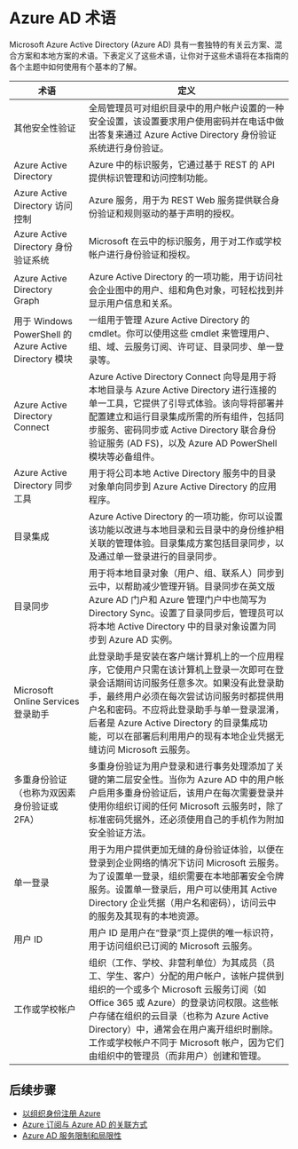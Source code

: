 <properties 
	pageTitle="Azure AD 术语 | Microsoft Azure"
	description="与 Azure AD 相关的术语和定义。" 
	services="active-directory" 
	documentationCenter="" 
	authors="curtand"
	manager="stevenpo"
	editor=""/>

<tags 
	ms.service="active-directory" 
	ms.date="01/05/2016"
	wacn.date="04/28/2016"/>

# Azure AD 术语

Microsoft Azure Active Directory (Azure AD) 具有一套独特的有关云方案、混合方案和本地方案的术语。下表定义了这些术语，让你对于这些术语将在本指南的各个主题中如何使用有个基本的了解。

 术语 | 定义
------------- | -------------
其他安全性验证 | 全局管理员可对组织目录中的用户帐户设置的一种安全设置，该设置要求用户使用密码并在电话中做出答复来通过 Azure Active Directory 身份验证系统进行身份验证。
Azure Active Directory | Azure 中的标识服务，它通过基于 REST 的 API 提供标识管理和访问控制功能。
Azure Active Directory 访问控制 | Azure 服务，用于为 REST Web 服务提供联合身份验证和规则驱动的基于声明的授权。
Azure Active Directory 身份验证系统 | Microsoft 在云中的标识服务，用于对工作或学校帐户进行身份验证和授权。
Azure Active Directory Graph | Azure Active Directory 的一项功能，用于访问社会企业图中的用户、组和角色对象，可轻松找到并显示用户信息和关系。
用于 Windows PowerShell 的 Azure Active Directory 模块 | 一组用于管理 Azure Active Directory 的 cmdlet。你可以使用这些 cmdlet 来管理用户、组、域、云服务订阅、许可证、目录同步、单一登录等。
Azure Active Directory Connect | Azure Active Directory Connect 向导是用于将本地目录与 Azure Active Directory 进行连接的单一工具，它提供了引导式体验。该向导将部署并配置建立和运行目录集成所需的所有组件，包括同步服务、密码同步或 Active Directory 联合身份验证服务 (AD FS)，以及 Azure AD PowerShell 模块等必备组件。
Azure Active Directory 同步工具 | 用于将公司本地 Active Directory 服务中的目录对象单向同步到 Azure Active Directory 的应用程序。
目录集成 | Azure Active Directory 的一项功能，你可以设置该功能以改进与本地目录和云目录中的身份维护相关联的管理体验。目录集成方案包括目录同步，以及通过单一登录进行的目录同步。
目录同步 | 用于将本地目录对象（用户、组、联系人）同步到云中，以帮助减少管理开销。目录同步在英文版 Azure AD 门户和 Azure 管理门户中也简写为 Directory Sync。设置了目录同步后，管理员可以将本地 Active Directory 中的目录对象设置为同步到 Azure AD 实例。
Microsoft Online Services 登录助手 | 此登录助手是安装在客户端计算机上的一个应用程序，它使用户只需在该计算机上登录一次即可在登录会话期间访问服务任意多次。如果没有此登录助手，最终用户必须在每次尝试访问服务时都提供用户名和密码。不应将此登录助手与单一登录混淆，后者是 Azure Active Directory 的目录集成功能，可以在部署后利用用户的现有本地企业凭据无缝访问 Microsoft 云服务。
多重身份验证（也称为双因素身份验证或 2FA） | 多重身份验证为用户登录和进行事务处理添加了关键的第二层安全性。当你为 Azure AD 中的用户帐户启用多重身份验证后，该用户在每次需要登录并使用你组织订阅的任何 Microsoft 云服务时，除了标准密码凭据外，还必须使用自己的手机作为附加安全验证方法。
单一登录 | 用于为用户提供更加无缝的身份验证体验，以便在登录到企业网络的情况下访问 Microsoft 云服务。为了设置单一登录，组织需要在本地部署安全令牌服务。设置单一登录后，用户可以使用其 Active Directory 企业凭据（用户名和密码），访问云中的服务及其现有的本地资源。
用户 ID | 用户 ID 是用户在“登录”页上提供的唯一标识符，用于访问组织已订阅的 Microsoft 云服务。
工作或学校帐户 | 组织（工作、学校、非营利单位）为其成员（员工、学生、客户）分配的用户帐户，该帐户提供到组织的一个或多个 Microsoft 云服务订阅（如 Office 365 或 Azure）的登录访问权限。这些帐户存储在组织的云目录（也称为 Azure Active Directory）中，通常会在用户离开组织时删除。工作或学校帐户不同于 Microsoft 帐户，因为它们由组织中的管理员（而非用户）创建和管理。 

## 后续步骤
- [以组织身份注册 Azure](/documentation/articles/sign-up-organization)
- [Azure 订阅与 Azure AD 的关联方式](/documentation/articles/active-directory-how-subscriptions-associated-directory)
- [Azure AD 服务限制和局限性](/documentation/articles/active-directory-service-limits-restrictions)



<!---HONumber=Mooncake_0418_2016-->